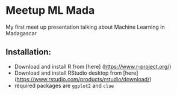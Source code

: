 # Meetup ML Mada
My first meet up presentation talking about Machine Learning in Madagascar

## Installation:

* Download and install R from [here] (https://www.r-project.org/)
* Download and install RStudio desktop from [here] (https://www.rstudio.com/products/rstudio/download/)
* required packages are `ggplot2` and `clue` 
